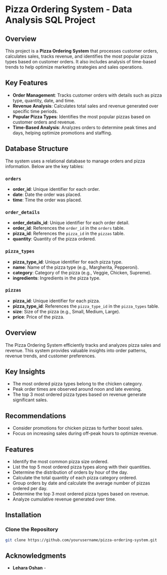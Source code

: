 # Pizza Ordering System - Data Analysis SQL Project

## Overview

This project is a **Pizza Ordering System** that processes customer orders, calculates sales, tracks revenue, and identifies the most popular pizza types based on customer orders. It also includes analysis of time-based trends to help optimize marketing strategies and sales operations.

## Key Features

- **Order Management**: Tracks customer orders with details such as pizza type, quantity, date, and time.
- **Revenue Analysis**: Calculates total sales and revenue generated over specific time periods.
- **Popular Pizza Types**: Identifies the most popular pizzas based on customer orders and revenue.
- **Time-Based Analysis**: Analyzes orders to determine peak times and days, helping optimize promotions and staffing.

## Database Structure

The system uses a relational database to manage orders and pizza information. Below are the key tables:

### `orders`
- **order_id**: Unique identifier for each order.
- **date**: Date the order was placed.
- **time**: Time the order was placed.

### `order_details`
- **order_details_id**: Unique identifier for each order detail.
- **order_id**: References the `order_id` in the `orders` table.
- **pizza_id**: References the `pizza_id` in the `pizzas` table.
- **quantity**: Quantity of the pizza ordered.

### `pizza_types`
- **pizza_type_id**: Unique identifier for each pizza type.
- **name**: Name of the pizza type (e.g., Margherita, Pepperoni).
- **category**: Category of the pizza (e.g., Veggie, Chicken, Supreme).
- **ingredients**: Ingredients in the pizza type.

### `pizzas`
- **pizza_id**: Unique identifier for each pizza.
- **pizza_type_id**: References the `pizza_type_id` in the `pizza_types` table.
- **size**: Size of the pizza (e.g., Small, Medium, Large).
- **price**: Price of the pizza.



## Overview
The Pizza Ordering System efficiently tracks and analyzes pizza sales and revenue. This system provides valuable insights into order patterns, revenue trends, and customer preferences.

## Key Insights
- The most ordered pizza types belong to the chicken category.
- Peak order times are observed around noon and late evening.
- The top 3 most ordered pizza types based on revenue generate significant sales.

## Recommendations
- Consider promotions for chicken pizzas to further boost sales.
- Focus on increasing sales during off-peak hours to optimize revenue.

## Features
- Identify the most common pizza size ordered.
- List the top 5 most ordered pizza types along with their quantities.
- Determine the distribution of orders by hour of the day.
- Calculate the total quantity of each pizza category ordered.
- Group orders by date and calculate the average number of pizzas ordered per day.
- Determine the top 3 most ordered pizza types based on revenue.
- Analyze cumulative revenue generated over time.

## Installation

### Clone the Repository
```bash
git clone https://github.com/yourusername/pizza-ordering-system.git
```
## Acknowledgments
- **Lehara Oshan** -


